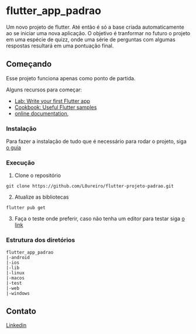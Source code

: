 # flutter_app_padrao

Um novo projeto de flutter. Até então é só a base criada automaticamente ao se iniciar uma nova aplicação. O objetivo é tranformar no futuro o projeto em uma espécie de quizz, onde uma série de perguntas com algumas respostas resultará em uma pontuação final. 

## Começando

Esse projeto funciona apenas como ponto de partida.

Alguns recursos para começar:

- [Lab: Write your first Flutter app](https://docs.flutter.dev/get-started/codelab)
- [Cookbook: Useful Flutter samples](https://docs.flutter.dev/cookbook)
- [online documentation](https://docs.flutter.dev/), 

### Instalação 

Para fazer a instalação de tudo que é necessário para rodar o projeto, siga [o guia](https://docs.flutter.dev/get-started/install)

### Execução 

1. Clone o repositório
```
git clone https://github.com/L0ureiro/flutter-projeto-padrao.git
``` 
2. Atualize as bibliotecas
```
flutter pub get
```
3. Faça o teste onde preferir, caso não tenha um editor para testar siga [o link](https://docs.flutter.dev/get-started/editor?tab=vscode)

### Estrutura dos diretórios

```
flutter_app_padrao
|-android
|-ios
|-lib
|-linux
|-macos
|-test
|-web
|-windows
```

## Contato

[Linkedin](https://www.linkedin.com/public-profile/settings?lipi=urn%3Ali%3Apage%3Ad_flagship3_profile_self_edit_contact-info%3BzSeQnfvvR%2BG9yaPB14zn6w%3D%3D)

